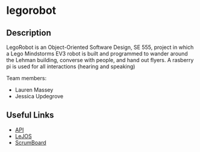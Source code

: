 # legorobot

## Description

LegoRobot is an Object-Oriented Software Design, SE 555, project in which a Lego Mindstorms EV3 robot is built and programmed to wander around the Lehman building, converse with people, and hand out flyers. A rasberry pi is used for all interactions (hearing and speaking) 

Team members:

* Lauren Massey
* Jessica Updegrove

## Useful Links
* [API](http://www.lejos.org/ev3/docs/)
* [LeJOS](http://www.lejos.org)
* [ScrumBoard](https://trello.com/b/KNaSt6sT/lego-robot)
